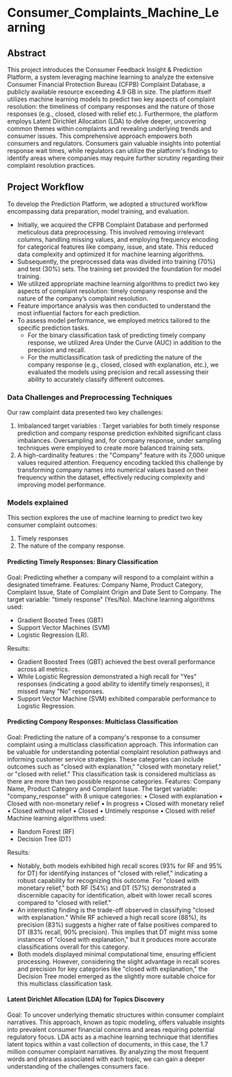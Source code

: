# Consumer_Complaints_Machine_Learning

## Abstract
This project introduces the Consumer Feedback Insight & Prediction Platform, a system leveraging machine learning to analyze the extensive Consumer Financial Protection Bureau (CFPB) Complaint Database, a publicly available resource exceeding 4.9 GB in size. 
The platform itself utilizes machine learning models to predict two key aspects of complaint resolution: the timeliness of company responses and the nature of those responses (e.g., closed, closed with relief etc.). 
Furthermore, the platform employs Latent Dirichlet Allocation (LDA) to delve deeper, uncovering common themes within complaints and revealing underlying trends and consumer issues. This comprehensive approach empowers both consumers and regulators. Consumers gain valuable insights into potential response wait times, while regulators can utilize the platform's findings to identify areas where companies may require further scrutiny regarding their complaint resolution practices.

## Project Workflow
To develop the Prediction Platform, we adopted a structured workflow encompassing data preparation, model training, and evaluation. </br>
- Initially, we acquired the CFPB Complaint Database and performed meticulous data preprocessing. This involved removing irrelevant columns, handling missing values, and employing frequency encoding for categorical features like company, issue, and state. This reduced data complexity and optimized it for machine learning algorithms.
- Subsequently, the preprocessed data was divided into training (70%) and test (30%) sets. The training set provided the foundation for model training.
- We utilized appropriate machine learning algorithms to predict two key aspects of complaint resolution: timely company response and the nature of the company’s complaint resolution.
- Feature importance analysis was then conducted to understand the most influential factors for each prediction.
- To assess model performance, we employed metrics tailored to the specific prediction tasks.
  - For the binary classification task of predicting timely company response, we utilized Area Under the Curve (AUC) in addition to the precision and recall.
  - For the multiclassification task of predicting the nature of the company response (e.g., closed, closed with explanation, etc.), we evaluated the models using precision and recall assessing their ability to accurately classify different outcomes.

### Data Challenges and Preprocessing Techniques
Our raw complaint data presented two key challenges:
  1. Imbalanced target variables : Target variables for both timely response prediction and company response prediction exhibited significant class imbalances. Oversampling and, for company response, under sampling techniques were employed to create more balanced training sets.
  2. A high-cardinality features : the "Company" feature with its 7,000 unique values required attention. Frequency encoding tackled this challenge by transforming company names into numerical values based on their frequency within the dataset, effectively reducing complexity and improving model performance.

### Models explained
This section explores the use of machine learning to predict two key consumer complaint outcomes: 
1. Timely responses 
2. The nature of the company response.
   
#### Predicting Timely Responses: Binary Classification
Goal: Predicting whether a company will respond to a complaint within a designated timeframe.
Features: Company Name, Product Category, Complaint Issue, State of Complaint Origin and Date Sent to Company.
The target variable: "timely response" (Yes/No).
Machine learning algorithms used: 
  - Gradient Boosted Trees (GBT)
  - Support Vector Machines (SVM)
  - Logistic Regression (LR).

Results:
- Gradient Boosted Trees (GBT) achieved the best overall performance across all metrics. 
- While Logistic Regression demonstrated a high recall for "Yes" responses (indicating a good ability to identify timely responses), it missed many "No" responses. 
- Support Vector Machine (SVM) exhibited comparable performance to Logistic Regression. 

#### Predicting Compony Responses: Multiclass Classification
Goal: Predicting the nature of a company's response to a consumer complaint using a multiclass classification approach. This information can be valuable for understanding potential complaint resolution pathways and informing customer service strategies. These categories can include outcomes such as "closed with explanation," "closed with monetary relief," or "closed with relief." This classification task is considered multiclass as there are more than two possible response categories.
Features: Company Name, Product Category and Complaint Issue.
The target variable: "company_response" with 8 unique categories:
  • Closed with explanation
  • Closed with non-monetary relief
  • In progress
  • Closed with monetary relief
  • Closed without relief
  • Closed
  • Untimely response
  • Closed with relief
Machine learning algorithms used: 
  - Random Forest (RF)
  - Decision Tree (DT)

Results:
- Notably, both models exhibited high recall scores (93% for RF and 95% for DT) for identifying instances of "closed with relief," indicating a robust capability for recognizing this outcome. For "closed with monetary relief," both RF (54%) and DT (57%) demonstrated a discernible capacity for identification, albeit with lower recall scores compared to "closed with relief."
- An interesting finding is the trade-off observed in classifying "closed with explanation." While RF achieved a high recall score (88%), its precision (83%) suggests a higher rate of false positives compared to DT (83% recall, 90% precision). This implies that DT might miss some instances of "closed with explanation," but it produces more accurate classifications overall for this category.
- Both models displayed minimal computational time, ensuring efficient processing. However, considering the slight advantage in recall scores and precision for key categories like "closed with explanation," the Decision Tree model emerged as the slightly more suitable choice for this multiclass classification task.

#### Latent Dirichlet Allocation (LDA) for Topics Discovery
Goal: To uncover underlying thematic structures within consumer complaint narratives. This approach, known as topic modeling, offers valuable insights into prevalent consumer financial concerns and areas requiring potential regulatory focus. LDA acts as a machine learning technique that identifies latent topics within a vast collection of documents, in this case, the 1.7 million consumer complaint narratives. By analyzing the most frequent words and phrases associated with each topic, we can gain a deeper understanding of the challenges consumers face.

